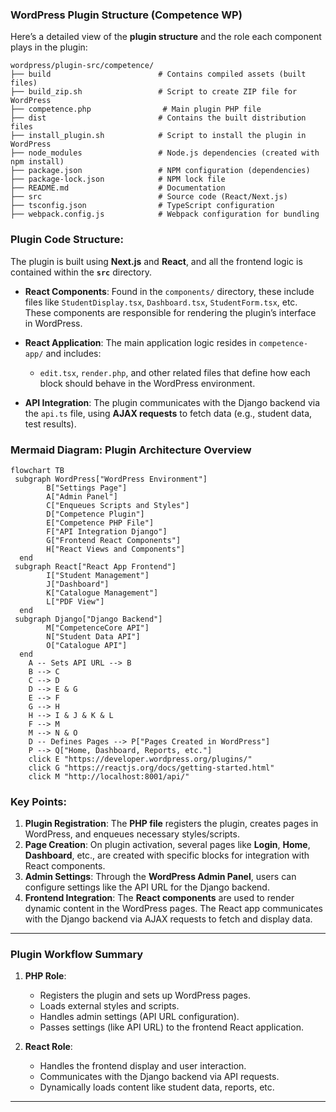 ### **WordPress Plugin Structure (Competence WP)**

Here’s a detailed view of the **plugin structure** and the role each component plays in the plugin:

```text
wordpress/plugin-src/competence/
├── build                        # Contains compiled assets (built files)
├── build_zip.sh                 # Script to create ZIP file for WordPress
├── competence.php                # Main plugin PHP file
├── dist                         # Contains the built distribution files
├── install_plugin.sh            # Script to install the plugin in WordPress
├── node_modules                 # Node.js dependencies (created with npm install)
├── package.json                 # NPM configuration (dependencies)
├── package-lock.json            # NPM lock file
├── README.md                    # Documentation
├── src                          # Source code (React/Next.js)
├── tsconfig.json                # TypeScript configuration
├── webpack.config.js            # Webpack configuration for bundling
```

### **Plugin Code Structure**:

The plugin is built using **Next.js** and **React**, and all the frontend logic is contained within the **`src`** directory.

* **React Components**: Found in the `components/` directory, these include files like `StudentDisplay.tsx`, `Dashboard.tsx`, `StudentForm.tsx`, etc. These components are responsible for rendering the plugin’s interface in WordPress.

* **React Application**: The main application logic resides in `competence-app/` and includes:

  * `edit.tsx`, `render.php`, and other related files that define how each block should behave in the WordPress environment.

* **API Integration**: The plugin communicates with the Django backend via the `api.ts` file, using **AJAX requests** to fetch data (e.g., student data, test results).

### **Mermaid Diagram: Plugin Architecture Overview**
 

```mermaid
flowchart TB
 subgraph WordPress["WordPress Environment"]
        B["Settings Page"]
        A["Admin Panel"]
        C["Enqueues Scripts and Styles"]
        D["Competence Plugin"]
        E["Competence PHP File"]
        F["API Integration Django"]
        G["Frontend React Components"]
        H["React Views and Components"]
  end
 subgraph React["React App Frontend"]
        I["Student Management"]
        J["Dashboard"]
        K["Catalogue Management"]
        L["PDF View"]
  end
 subgraph Django["Django Backend"]
        M["CompetenceCore API"]
        N["Student Data API"]
        O["Catalogue API"]
  end
    A -- Sets API URL --> B
    B --> C
    C --> D
    D --> E & G
    E --> F
    G --> H
    H --> I & J & K & L
    F --> M
    M --> N & O
    D -- Defines Pages --> P["Pages Created in WordPress"]
    P --> Q["Home, Dashboard, Reports, etc."]
    click E "https://developer.wordpress.org/plugins/"
    click G "https://reactjs.org/docs/getting-started.html"
    click M "http://localhost:8001/api/"

```

### **Key Points**:

1. **Plugin Registration**: The **PHP file** registers the plugin, creates pages in WordPress, and enqueues necessary styles/scripts.
2. **Page Creation**: On plugin activation, several pages like **Login**, **Home**, **Dashboard**, etc., are created with specific blocks for integration with React components.
3. **Admin Settings**: Through the **WordPress Admin Panel**, users can configure settings like the API URL for the Django backend.
4. **Frontend Integration**: The **React components** are used to render dynamic content in the WordPress pages. The React app communicates with the Django backend via AJAX requests to fetch and display data.

---

### **Plugin Workflow Summary**

1. **PHP Role**:

   * Registers the plugin and sets up WordPress pages.
   * Loads external styles and scripts.
   * Handles admin settings (API URL configuration).
   * Passes settings (like API URL) to the frontend React application.

2. **React Role**:

   * Handles the frontend display and user interaction.
   * Communicates with the Django backend via API requests.
   * Dynamically loads content like student data, reports, etc.

---
